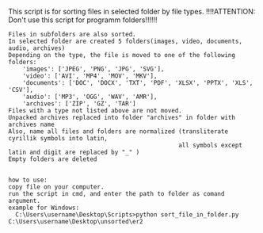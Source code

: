 This script is for sorting files in selected folder by file types.
    !!!!ATTENTION: Don't use this script for programm folders!!!!!!

    Files in subfolders are also sorted.
    In selected folder are created 5 folders(images, video, documents, audio, archives)
    Depending on the type, the file is moved to one of the following folders:
        'images': ['JPEG', 'PNG', 'JPG', 'SVG'],
        'video': ['AVI', 'MP4', 'MOV', 'MKV'],
        'documents': ['DOC', 'DOCX', 'TXT', 'PDF', 'XLSX', 'PPTX', 'XLS', 'CSV'],
        'audio': ['MP3', 'OGG', 'WAV', 'AMR'],
        'archives': ['ZIP', 'GZ', 'TAR']
    Files with a type not listed above are not moved.
    Unpacked archives replaced into folder "archives" in folder with archives name 
    Also, name all files and folders are normalized (transliterate cyrillik symbols into latin, 
                                                    all symbols except latin and digit are replaced by "_" )
    Empty folders are deleted
    
    
    how to use:
    copy file on your computer.
    run the script in cmd, and enter the path to folder as comand argument.
    example for Windows:
      C:\Users\username\Desktop\Scripts>python sort_file_in_folder.py C:\Users\username\Desktop\unsorted\er2

